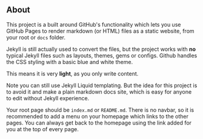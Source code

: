 ## About

This project is a built around GitHub's functionality which lets you use GitHub Pages to render markdown (or HTML) files as a static website, from your root or `docs` folder. 

Jekyll is still actually used to convert the files, but the project works with **no** typical Jekyll files such as layouts, themes, gems or configs. Github handles the CSS styling with a basic blue and white theme.

This means it is very **light**, as you only write content.

Note you can still use Jekyll Liquid templating. But the idea for this project is to avoid it and make a plain markdown docs site, which is easy for anyone to edit without Jekyll experience.

Your root page should be `index.md` or `README.md`. There is no navbar, so it is recommended to add a menu on your homepage which links to the other pages. You can always get back to the homepage using the link added for you at the top of every page.
